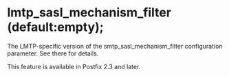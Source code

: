 # lmtp_sasl_mechanism_filter (default:empty); 

 The LMTP-specific version of the smtp_sasl_mechanism_filter
configuration parameter.  See there for details. 

 This feature is available in Postfix 2.3 and later. 


